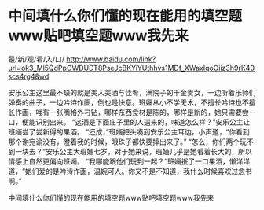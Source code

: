 # 中间填什么你们懂的现在能用的填空题www贴吧填空题www我先来


最/新/观/看/入/口/ http://www.baidu.com/link?url=ok3_Ml5QdPpOWDUDT8PseJcBKYiYUthhvs1MDf_XWaxIqoOiiz3h9rK40scs4rg4&wd


安乐公主这里最不缺的就是美人美酒与佳肴，满院子的千金贵女，一边听着乐师们弹奏的曲子，一边吟诗作画，倒也是快意。班婳从小不学无术，不擅长吟诗也不擅长作画，唯有一张嘴格外刁钻，哪样东西食材是陈的，哪样是新的，她只需要尝一口，便能识别出来。
    “这酒是下面庄子里的人送来的，味道怎么样？”安乐公主让班婳尝了尝新得的果酒。
    “还成，”班婳把头凑到安乐公主耳边，小声道，“你看到那个谢宛谕没有，瞪着我的时候，眼珠子都快要掉出来了。”
    “怎么，你们两个玩不到一块去？”安乐公主大班婳七岁，对于她来说，班婳几乎是她看着长大的，所以情感上自然更偏向班婳。
    “我哪能跟他们玩到一起？”班婳抿了一口果酒，懒洋洋道，“她们爱的是吟诗作画，温婉可人。你又不是不知道，我什么时候喜欢过念书啊。”

中间填什么你们懂的现在能用的填空题www贴吧填空题www我先来
